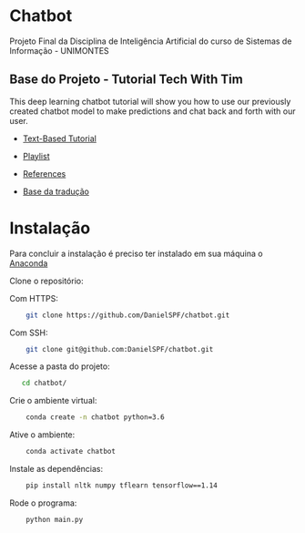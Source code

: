 # Chatbot

Projeto Final da Disciplina de Inteligência Artificial do curso de Sistemas de Informação - UNIMONTES

## Base do Projeto - Tutorial Tech With Tim

This deep learning chatbot tutorial will show you how to use our previously created chatbot model to make predictions and chat back and forth with our user.

- [Text-Based Tutorial](https://www.techwithtim.net/tutorials/ai-chatbot/)

- [Playlist](https://www.youtube.com/watch?v=wypVcNIH6D4&list=PLzMcBGfZo4-ndH9FoC4YWHGXG5RZekt-Q)

- [References](https://chatbotsmagazine.com/contextual-chat-bots-with-tensorflow-4391749d0077)

- [Base da tradução](https://github.com/gunthercox/chatterbot-corpus/tree/master/chatterbot_corpus/data/portuguese)

# Instalação

Para concluir a instalação é preciso ter instalado em sua máquina o [Anaconda](https://www.anaconda.com/)

Clone o repositório:

Com HTTPS:

```bash
    git clone https://github.com/DanielSPF/chatbot.git
```

Com SSH:

```bash
    git clone git@github.com:DanielSPF/chatbot.git
```

Acesse a pasta do projeto:

```bash
   cd chatbot/
```

Crie o ambiente virtual:

```bash
    conda create -n chatbot python=3.6
```

Ative o ambiente:

```bash
    conda activate chatbot
```

Instale as dependências:

```bash
    pip install nltk numpy tflearn tensorflow==1.14
```

Rode o programa:

```bash
    python main.py
```
